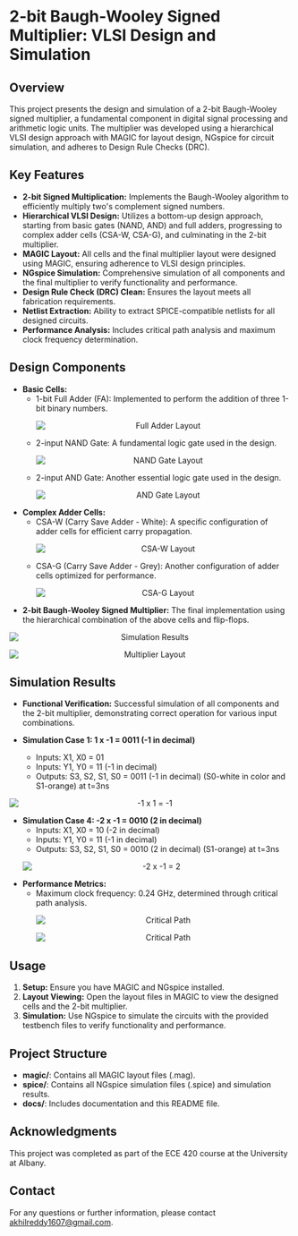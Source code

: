 # 2-bit Baugh-Wooley Signed Multiplier: VLSI Design and Simulation

## Overview

This project presents the design and simulation of a 2-bit Baugh-Wooley signed multiplier, a fundamental component in digital signal processing and arithmetic logic units. The multiplier was developed using a hierarchical VLSI design approach with MAGIC for layout design, NGspice for circuit simulation, and adheres to Design Rule Checks (DRC).

## Key Features

* **2-bit Signed Multiplication:** Implements the Baugh-Wooley algorithm to efficiently multiply two's complement signed numbers.
* **Hierarchical VLSI Design:** Utilizes a bottom-up design approach, starting from basic gates (NAND, AND) and full adders, progressing to complex adder cells (CSA-W, CSA-G), and culminating in the 2-bit multiplier.
* **MAGIC Layout:** All cells and the final multiplier layout were designed using MAGIC, ensuring adherence to VLSI design principles.
* **NGspice Simulation:** Comprehensive simulation of all components and the final multiplier to verify functionality and performance.
* **Design Rule Check (DRC) Clean:** Ensures the layout meets all fabrication requirements.
* **Netlist Extraction:** Ability to extract SPICE-compatible netlists for all designed circuits.
* **Performance Analysis:** Includes critical path analysis and maximum clock frequency determination.

## Design Components

* **Basic Cells:**
    * 1-bit Full Adder (FA): Implemented to perform the addition of three 1-bit binary numbers.
        <p align="center"><img src="/images/famagic.jpg" alt="Full Adder Layout" style="display: block; margin: 0 auto;"></p>
    * 2-input NAND Gate: A fundamental logic gate used in the design.
        <p align="center"><img src="/images/nandmagic.png" alt="NAND Gate Layout" style="display: block; margin: 0 auto;"></p>
    * 2-input AND Gate: Another essential logic gate used in the design.
        <p align="center"><img src="/images/andmagic.png" alt="AND Gate Layout" style="display: block; margin: 0 auto;"></p>
* **Complex Adder Cells:**
    * CSA-W (Carry Save Adder - White): A specific configuration of adder cells for efficient carry propagation.
        <p align="center"><img src="/images/csawmagic.png" alt="CSA-W Layout" style="display: block; margin: 0 auto;"></p>
    * CSA-G (Carry Save Adder - Grey): Another configuration of adder cells optimized for performance.
        <p align="center"><img src="/images/csagmagic.png" alt="CSA-G Layout" style="display: block; margin: 0 auto;"></p>
* **2-bit Baugh-Wooley Signed Multiplier:** The final implementation using the hierarchical combination of the above cells and flip-flops.
<p align="center"><img src="/images/layout.png" alt="Simulation Results" style="display: block; margin: 0 auto;"></p>
    <p align="center"><img src="/images/mulmagic.png" alt="Multiplier Layout" style="display: block; margin: 0 auto;"></p>

## Simulation Results
* **Functional Verification:** Successful simulation of all components and the 2-bit multiplier, demonstrating correct operation for various input combinations.

* **Simulation Case 1: 1 x -1 = 0011 (-1 in decimal)**
    * Inputs: X1, X0 = 01
    * Inputs: Y1, Y0 = 11 (-1 in decimal)
    * Outputs: S3, S2, S1, S0 = 0011 (-1 in decimal) (S0-white in color and S1-orange) at t=3ns
<p align="center"><img src="/images/-1x1.png" alt="-1 x 1 = -1" style="display: block; margin: 0 auto;"></p>

* **Simulation Case 4: -2 x -1 = 0010 (2 in decimal)**
    * Inputs: X1, X0 = 10 (-2 in decimal)
    * Inputs: Y1, Y0 = 11 (-1 in decimal)
    * Outputs: S3, S2, S1, S0 = 0010 (2 in decimal) (S1-orange) at t=3ns
    <p align="center"><img src="/images/-2x-1.png" alt="-2 x -1 = 2" style="display: block; margin: 0 auto;"></p>
* **Performance Metrics:**
    * Maximum clock frequency: 0.24 GHz, determined through critical path analysis.
        <p align="center"><img src="/images/criticalpath.png" alt="Critical Path" style="display: block; margin: 0 auto;"></p>
        <p align="center"><img src="/images/spiceresult.png" alt="Critical Path" style="display: block; margin: 0 auto;"></p>

## Usage

1.  **Setup:** Ensure you have MAGIC and NGspice installed.
2.  **Layout Viewing:** Open the layout files in MAGIC to view the designed cells and the 2-bit multiplier.
3.  **Simulation:** Use NGspice to simulate the circuits with the provided testbench files to verify functionality and performance.

## Project Structure

* **magic/**: Contains all MAGIC layout files (.mag).
* **spice/**: Contains all NGspice simulation files (.spice) and simulation results.
* **docs/**: Includes documentation and this README file.

## Acknowledgments

This project was completed as part of the ECE 420 course at the University at Albany.

## Contact

For any questions or further information, please contact akhilreddy1607@gmail.com.
